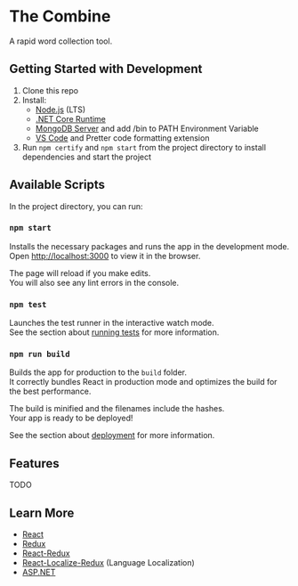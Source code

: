 # The Combine

A rapid word collection tool.

## Getting Started with Development

1. Clone this repo 
2. Install: 
    * [Node.js](https://nodejs.org/en/) (LTS)
    * [.NET Core Runtime](https://dotnet.microsoft.com/download)
    * [MongoDB Server](https://www.mongodb.com/download-center/community) and add /bin to PATH Environment Variable
    * [VS Code](https://code.visualstudio.com/download) and Pretter code formatting extension
3. Run `npm certify` and `npm start` from the project directory to install dependencies and start the project

## Available Scripts

In the project directory, you can run:

### `npm start`

Installs the necessary packages and runs the app in the development mode.<br>
Open [http://localhost:3000](http://localhost:3000) to view it in the browser.

The page will reload if you make edits.<br>
You will also see any lint errors in the console.

### `npm test`

Launches the test runner in the interactive watch mode.<br>
See the section about [running tests](https://facebook.github.io/create-react-app/docs/running-tests) for more information.

### `npm run build`

Builds the app for production to the `build` folder.<br>
It correctly bundles React in production mode and optimizes the build for the best performance.

The build is minified and the filenames include the hashes.<br>
Your app is ready to be deployed!

See the section about [deployment](https://facebook.github.io/create-react-app/docs/deployment) for more information.

## Features

TODO

## Learn More

* [React](https://reactjs.org/)  
* [Redux](https://redux.js.org/)  
* [React-Redux](https://redux.js.org/basics/usage-with-react)  
* [React-Localize-Redux](https://ryandrewjohnson.github.io/react-localize-redux/) (Language Localization)  
* [ASP.NET](https://docs.microsoft.com/en-us/aspnet/core/getting-started/?view=aspnetcore-2.2)
